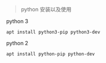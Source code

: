 > python 安装以及使用

python 3

    apt install python3-pip python3-dev 
    

python 2
    
    apt install python-pip python-dev